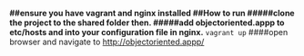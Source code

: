 **##ensure you have vagrant and nginx installed
##How to run
#####clone the project to the shared folder then.
#####add objectoriented.appp to etc/hosts and into your configuration file in nginx.**
`vagrant up`
####open browser and navigate to http://objectoriented.appp/

